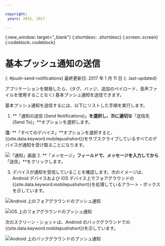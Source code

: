 ```yaml
---

copyright:
 years: 2015, 2017

---
```


{:new_window: target="_blank"}
{:shortdesc: .shortdesc}
{:screen:.screen}
{:codeblock:.codeblock}

# 基本プッシュ通知の送信
{: #push-send-notifications}
最終更新日: 2017 年 1 月 11 日
{: .last-updated}

アプリケーションを開発したら、(タグ、バッジ、追加のペイロード、音声ファイルを使用することなく) 基本プッシュ通知を送信できます。

基本プッシュ通知を送信するには、以下にリストした手順を実行します。

1. **「通知の送信 (Send Notifications)」**を選択し、次に適切な**「送信先 (Send To)」**オプションを選択します。 

**注**: **「すべてのデバイス」**オプションを選択すると、{{site.data.keyword.mobilepushshort}}をサブスクライブしているすべてのデバイスが通知を受け取ることになります。

![「通知」画面](images/tag_notification.jpg)
2. **「メッセージ」**フィールドで、メッセージを入力してから**「送信」**をクリックします。

3. デバイスが通知を受信していることを確認します。次のイメージは、Android デバイスおよび iOS デバイス上でフォアグラウンドの{{site.data.keyword.mobilepushshort}}を処理しているアラート・ボックスを示しています。

![Android 上のフォアグラウンドのプッシュ通知](images/Android_Screenshot.jpg)

![iOS 上のフォアグラウンドのプッシュ通知](images/iOS_Screenshot.jpg)

次のスクリーン・ショットは、Android のバックグラウンドでの{{site.data.keyword.mobilepushshort}}を示しています。

![Android 上のバックグラウンドのプッシュ通知](images/background.jpg)
